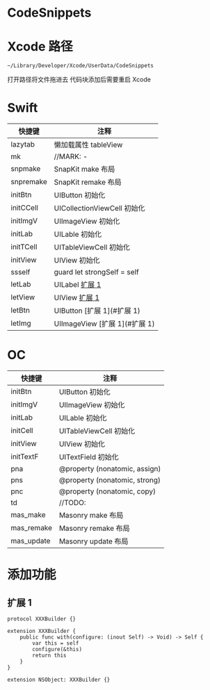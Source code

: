 # CodeSnippets

# Xcode 路径

```
~/Library/Developer/Xcode/UserData/CodeSnippets
```

打开路径将文件拖进去
代码块添加后需要重启 Xcode

# Swift

| 快捷键    | 注释                          |
| --------- | ----------------------------- |
| lazytab   | 懒加载属性 tableView          |
| mk        | //MARK: -                     |
| snpmake   | SnapKit make 布局             |
| snpremake | SnapKit remake 布局           |
| initBtn   | UIButton 初始化               |
| initCCell | UICollectionViewCell 初始化   |
| initImgV  | UIImageView 初始化            |
| initLab   | UILable 初始化                |
| initTCell | UITableViewCell 初始化        |
| initView  | UIView 初始化                 |
| ssself    | guard let strongSelf = self   |
| letLab    | UILabel [扩展 1](#扩展-1)     |
| letView   | UIView [扩展 1](#扩展1)      |
| letBtn    | UIButton [扩展 1](#扩展 1)    |
| letImg    | UIImageView [扩展 1](#扩展 1) |

# OC

| 快捷键     | 注释                          |
| ---------- | ----------------------------- |
| initBtn    | UIButton 初始化               |
| initImgV   | UIImageView 初始化            |
| initLab    | UILable 初始化                |
| initCell   | UITableViewCell 初始化        |
| initView   | UIView 初始化                 |
| initTextF  | UITextField 初始化            |
| pna        | @property (nonatomic, assign) |
| pns        | @property (nonatomic, strong) |
| pnc        | @property (nonatomic, copy)   |
| td         | //TODO:                       |
| mas_make   | Masonry make 布局             |
| mas_remake | Masonry remake 布局           |
| mas_update | Masonry update 布局           |

# 添加功能

## 扩展 1

```
protocol XXXBuilder {}

extension XXXBuilder {
    public func with(configure: (inout Self) -> Void) -> Self {
        var this = self
        configure(&this)
        return this
    }
}

extension NSObject: XXXBuilder {}
```
